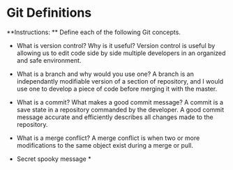 # Git Definitions

**Instructions: ** Define each of the following Git concepts.

* What is version control?  Why is it useful?
Version control is useful by allowing us to edit code side by side multiple developers in an organized and safe environment.
* What is a branch and why would you use one?
A branch is an independantly modifiable version of a section of repository, and I would use one to develop a piece of code before merging it with the master.
* What is a commit? What makes a good commit message?
A commit is a save state in a repository commanded by the developer. A good commit message accurate and efficiently describes all changes made to the repository.
* What is a merge conflict?
A merge conflict is when two or more modifications to the same object exist during a merge or pull. 

* Secret spooky message *